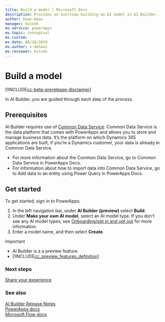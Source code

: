 ```yaml
---
title: Build a model | Microsoft Docs
description: Provides an overview building an AI model in AI Builder.
author: Dean-Haas
manager: kvivek
ms.service: powerapps
ms.topic: conceptual
ms.custom: 
ms.date: 06/10/2019
ms.author: v-dehaas
ms.reviewer: kvivek
---
```


# Build a model

[!INCLUDE[cc-beta-prerelease-disclaimer](./includes/cc-beta-prerelease-disclaimer.md)]

In AI Builder, you are guided through each step of the process.

## Prerequisites
AI Builder requires use of [Common Data Service](https://docs.microsoft.com/en-us/powerapps/maker/common-data-service/data-platform-intro). Common Data Service is the data platform that comes with PowerApps and allows you to store and manage business data. It’s the platform on which Dynamics 365 applications are built; if you’re a Dynamics customer, your data is already in Common Data Service. 

- For more information about the Common Data Service, go to Common Data Service in PowerApps Docs.
- For information about how to import data into Common Data Service, go to  Add data to an entity using Power Query in PowerApps Docs.
## Get started
To get started, sign in to PowerApps. 
1.	In the left navigation bar, under **AI Builder (preview)** select **Build**.
2.	Under **Make your own AI model**, select an AI model type.
If you don’t see any AI model types, see [Onboarding/opt in and opt out]() for more information.
3.	Enter a model name, and then select **Create**.

> [!IMPORTANT]
> - AI Builder is a a preview feature.
> - [!INCLUDE[cc_preview_features_definition](./includes/cc-preview-features-definition.md)] 





### Next steps
[Share your experience](share-your-experience) 

### See also
[AI Builder Release Notes](/power-platform-release-notes/october19/ai-builder)<br/>
[PowerApps docs](https://docs.microsoft.com/powerapps/)<br/>
[Microsoft Flow docs](https://docs.microsoft.com/flow/getting-started)
